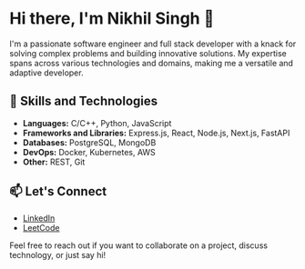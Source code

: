 # Hi there, I'm Nikhil Singh 👋

I'm a passionate software engineer and full stack developer with a knack for solving complex problems and building innovative solutions. My expertise spans across various technologies and domains, making me a versatile and adaptive developer.

## 🚀 Skills and Technologies

- **Languages:** C/C++, Python, JavaScript
- **Frameworks and Libraries:**  Express.js, React, Node.js, Next.js, FastAPI
- **Databases:** PostgreSQL, MongoDB
- **DevOps:** Docker, Kubernetes, AWS
- **Other:** REST, Git

## 📫 Let's Connect

- [LinkedIn](https://linkedin.com/in/niikhil5)
- [LeetCode](https://leetcode.com/u/nikhiil5)

Feel free to reach out if you want to collaborate on a project, discuss technology, or just say hi!
